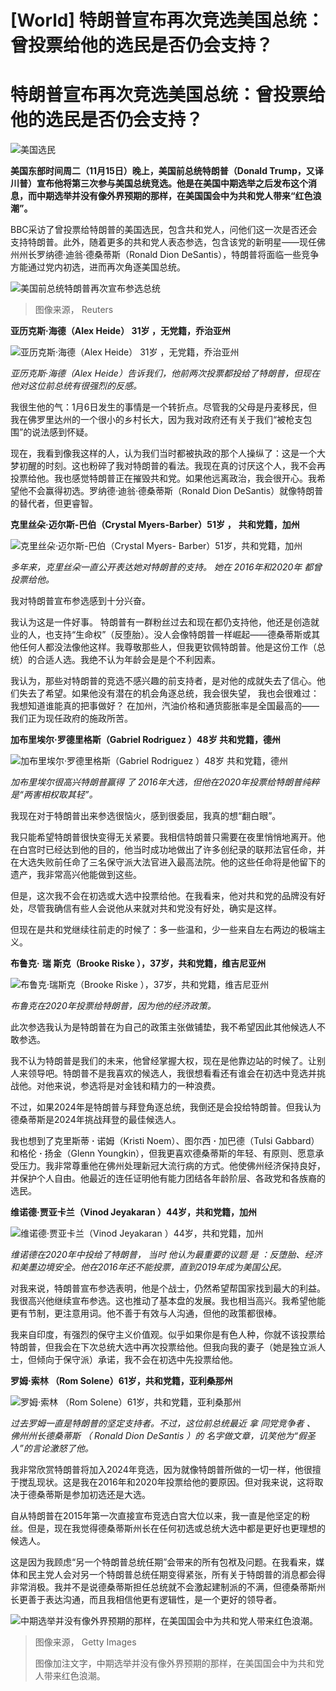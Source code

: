 # [World] 特朗普宣布再次竞选美国总统：曾投票给他的选民是否仍会支持？

#  特朗普宣布再次竞选美国总统：曾投票给他的选民是否仍会支持？


![美国选民](_127647842_trump2024index.png)

**美国东部时间周二（11月15日）晚上，美国前总统特朗普（Donald Trump，又译川普）宣布他将第三次参与美国总统竞选。他是在美国中期选举之后发布这个消息，而中期选举并没有像外界预期的那样，在美国国会中为共和党人带来“红色浪潮”。**

BBC采访了曾投票给特朗普的美国选民，包含共和党人，问他们这一次是否还会支持特朗普。此外，随着更多的共和党人表态参选，包含该党的新明星——现任佛州州长罗纳德·迪翁·德桑蒂斯（Ronald Dion DeSantis），特朗普将面临一些竞争方能通过党内初选，进而再次角逐美国总统。

![美国前总统特朗普再次宣布参选总统](_127661748_trump.jpg)

> 图像来源，  Reuters

**亚历克斯·海德（Alex Heide） 31岁 ，无党籍，乔治亚州**

![亚历克斯·海德（Alex Heide） 31岁 ，无党籍，乔治亚州](_127645176_voter_panel_indep01-nc.png)

_亚历克斯·海德（Alex Heide）告诉我们，他前两次投票都投给了特朗普，但现在他对这位前总统有很强烈的反感。_

我很生他的气：1月6日发生的事情是一个转折点。尽管我的父母是丹麦移民，但我在佛罗里达州的一个很小的乡村长大，因为我对政府还有关于我们“被枪支包围”的说法感到怀疑。

现在，我看到像我这样的人，认为我们当时都被执政的那个人操纵了：这是一个大梦初醒的时刻。这也粉碎了我对特朗普的看法。我现在真的讨厌这个人，我不会再投票给他。我也感觉特朗普正在摧毁共和党。如果他远离政治，我会很开心。我希望他不会赢得初选。罗纳德·迪翁·德桑蒂斯（Ronald Dion DeSantis）就像特朗普的替代者，但更睿智。

**克里丝朵·迈尔斯-巴伯（Crystal Myers-Barber）51岁** **，** **共和党籍，加州**

![克里丝朵·迈尔斯-巴伯（Crystal Myers- Barber）51岁，共和党籍，加州](_127647841_crystalmyers.png)

_多年来，克里丝朵一直公开表达她对特朗普的支持。 她在 2016年和2020年_ _都曾_ _投票给他。_

我对特朗普宣布参选感到十分兴奋。

我认为这是一件好事。 特朗普有一群粉丝过去和现在都仍支持他，他还是创造就业的人，也支持“生命权”（反堕胎）。没人会像特朗普一样崛起——德桑蒂斯或其他任何人都没法像他这样。我尊敬那些人，但我更钦佩特朗普。他是这份工作（总统）的合适人选。我绝不认为年龄会是是个不利因素。

我认为，那些对特朗普的竞选不感兴趣的前支持者，是对他的成就失去了信心。他们失去了希望。如果他没有潜在的机会角逐总统，我会很失望， 我也会很难过：我想知道谁能真的把事做好？ 在加州，汽油价格和通货膨胀率是全国最高的——我们正为现任政府的施政所苦。

**加布里埃尔·罗德里格斯（Gabriel Rodriguez ）48岁 共和党籍，德州**

![加布里埃尔·罗德里格斯（Gabriel Rodriguez ）48岁 共和党籍，德州](_127645177_voter_panel_rep02-nc.png)

_加布里埃尔很高兴特朗普赢得_ _了_ _2016年大选，但他在2020年投票给特朗普纯粹是“两害相权取其轻”。_

我现在对于特朗普出来参选很恼火，感到很委屈，我真的想“翻白眼”。

我只能希望特朗普很快变得无关紧要。我相信特朗普只需要在夜里悄悄地离开。他在白宫时已经达到他的目的，他当时成功地做出了许多创纪录的联邦法官任命，并在大选失败前任命了三名保守派大法官进入最高法院。他的这些任命将是他留下的遗产，我非常高兴他能做到这些。

但是，这次我不会在初选或大选中投票给他。在我看来，他对共和党的品牌没有好处，尽管我确信有些人会说他从来就对共和党没有好处，确实是这样。

但现在是共和党继续往前走的时候了：多一些温和，少一些来自左右两边的极端主义。

**布鲁克·** **瑞** **斯克（Brooke Riske ），37岁，共和党籍，维吉尼亚州**

![布鲁克·瑞斯克（Brooke Riske ），37岁，共和党籍，维吉尼亚州](_127645175_voter_panel_dem01-nc.png)

_布鲁克在2020年投票给特朗普，因为他的经济政策。_

此次参选我认为是特朗普在为自己的政策主张做铺垫，我不希望因此其他候选人不敢参选。

我不认为特朗普是我们的未来，他曾经掌握大权，现在是他靠边站的时候了。让别人来领导吧。特朗普不是我喜欢的候选人，我很想看看还有谁会在初选中竞选并挑战他。对他来说，参选将是对金钱和精力的一种浪费。

不过，如果2024年是特朗普与拜登角逐总统，我倒还是会投给特朗普。但我认为德桑蒂斯是2024年挑战拜登的最佳候选人。

我也想到了克里斯蒂 **·** 诺姆（Kristi Noem）、图尔西 **·** 加巴德（Tulsi Gabbard）和格伦 **·** 扬金（Glenn Youngkin），但我更喜欢德桑蒂斯的年轻、有原则、愿意承受压力。我非常尊重他在佛州处理新冠大流行病的方式。他使佛州经济保持良好，并保护个人自由。他最近的连任证明他有能力团结各年龄阶层、各政党和各族裔的选民。

**维诺德·贾亚卡兰（Vinod Jeyakaran ）44岁，共和党籍，加州**

![维诺德·贾亚卡兰（Vinod Jeyakaran ）44岁，共和党籍，加州](_127645178_vinodjeyakaran.png)

_维诺德在2020年中投给了特朗普，_ _当时_ _他认为最重要的议题_ _是_ _：反堕胎、经济和美墨边境安全。他在2016年还不能投票，直到2019年成为美国公民。_

对我来说，特朗普宣布参选表明，他是个战士，仍然希望帮国家找到最大的利益。我很高兴他继续宣布参选。这也推动了基本盘的发展。我也相当高兴。我希望他能更有节制，更注意用词。他不善于有效与人沟通，但他的政策都很棒。

我来自印度，有强烈的保守主义价值观。似乎如果你是有色人种，你就不该投票给特朗普，但我会在下次总统大选中再次投票给他。但我向我的妻子（她是独立派人士，但倾向于保守派）承诺，我不会在初选中先投票给他。

**罗姆·索林 （Rom Solene）61岁，共和党籍，亚利桑那州**

![罗姆·索林 （Rom Solene）61岁，共和党籍，亚利桑那州](_127645179_romsolene.png)

_过去罗姆一直是特朗普的坚定支持者。不过，这位前总统最近_ _拿_ _同党竞争者_ _、_ _佛州州长德桑蒂斯_ _（_ _Ronald Dion DeSantis_ _）的_ _名字做文章，讥笑他为“假圣人”的言论激怒了他。_

我非常欣赏特朗普将加入2024年竞选，因为就像特朗普所做的一切一样，他很擅于搅乱现状。这是我在2016年和2020年投票给他的要原因。但对我来说，这将取决于德桑蒂斯是参加初选还是大选。

自从特朗普在2015年第一次直接宣布竞选白宫大位以来，我一直是他坚定的粉丝。但是，现在我觉得德桑蒂斯州长在任何初选或总统大选中都是更好也更理想的候选人。

这是因为我顾虑“另一个特朗普总统任期”会带来的所有包袱及问题。在我看来，媒体和民主党人会对另一个特朗普总统任期变得紧张，所有关于特朗普的消息都会得非常消极。我并不是说德桑蒂斯担任总统就不会激起建制派的不满，但德桑蒂斯州长更善于表达沟通，而且我相信他更有逻辑性，是一个更好的领导者。

![中期选举并没有像外界预期的那样，在美国国会中为共和党人带来红色浪潮。](_127661749_whatsubject.jpg)

> 图像来源，  Getty Images
>
> 图像加注文字，中期选举并没有像外界预期的那样，在美国国会中为共和党人带来红色浪潮。


